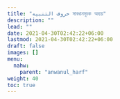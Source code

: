 ```yaml
---
title: "حروف التنبيه সাবধানসূচক অব্যয়"
description: ""
lead: ""
date: 2021-04-30T02:42:22+06:00
lastmod: 2021-04-30T02:42:22+06:00
draft: false
images: []
menu: 
  nahw:
    parent: "anwanul_harf"
weight: 40
toc: true
---
```



